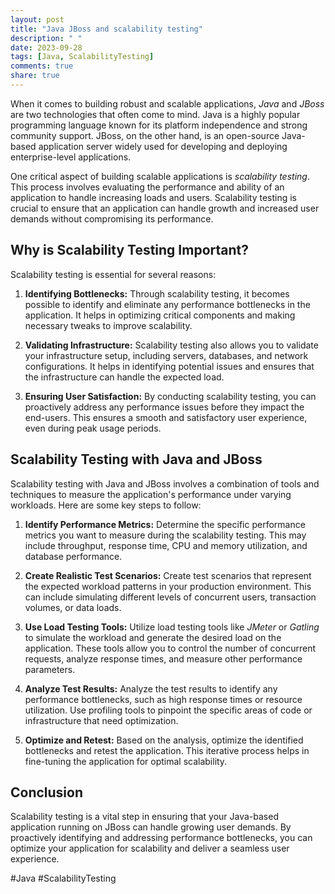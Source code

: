 ```yaml
---
layout: post
title: "Java JBoss and scalability testing"
description: " "
date: 2023-09-28
tags: [Java, ScalabilityTesting]
comments: true
share: true
---
```


When it comes to building robust and scalable applications, *Java* and *JBoss* are two technologies that often come to mind. Java is a highly popular programming language known for its platform independence and strong community support. JBoss, on the other hand, is an open-source Java-based application server widely used for developing and deploying enterprise-level applications.

One critical aspect of building scalable applications is *scalability testing*. This process involves evaluating the performance and ability of an application to handle increasing loads and users. Scalability testing is crucial to ensure that an application can handle growth and increased user demands without compromising its performance.

## Why is Scalability Testing Important?

Scalability testing is essential for several reasons:

1. **Identifying Bottlenecks:** Through scalability testing, it becomes possible to identify and eliminate any performance bottlenecks in the application. It helps in optimizing critical components and making necessary tweaks to improve scalability.

2. **Validating Infrastructure:** Scalability testing also allows you to validate your infrastructure setup, including servers, databases, and network configurations. It helps in identifying potential issues and ensures that the infrastructure can handle the expected load.

3. **Ensuring User Satisfaction:** By conducting scalability testing, you can proactively address any performance issues before they impact the end-users. This ensures a smooth and satisfactory user experience, even during peak usage periods.

## Scalability Testing with Java and JBoss

Scalability testing with Java and JBoss involves a combination of tools and techniques to measure the application's performance under varying workloads. Here are some key steps to follow:

1. **Identify Performance Metrics:** Determine the specific performance metrics you want to measure during the scalability testing. This may include throughput, response time, CPU and memory utilization, and database performance.

2. **Create Realistic Test Scenarios:** Create test scenarios that represent the expected workload patterns in your production environment. This can include simulating different levels of concurrent users, transaction volumes, or data loads.

3. **Use Load Testing Tools:** Utilize load testing tools like *JMeter* or *Gatling* to simulate the workload and generate the desired load on the application. These tools allow you to control the number of concurrent requests, analyze response times, and measure other performance parameters.

4. **Analyze Test Results:** Analyze the test results to identify any performance bottlenecks, such as high response times or resource utilization. Use profiling tools to pinpoint the specific areas of code or infrastructure that need optimization.

5. **Optimize and Retest:** Based on the analysis, optimize the identified bottlenecks and retest the application. This iterative process helps in fine-tuning the application for optimal scalability.

## Conclusion

Scalability testing is a vital step in ensuring that your Java-based application running on JBoss can handle growing user demands. By proactively identifying and addressing performance bottlenecks, you can optimize your application for scalability and deliver a seamless user experience.

#Java #ScalabilityTesting